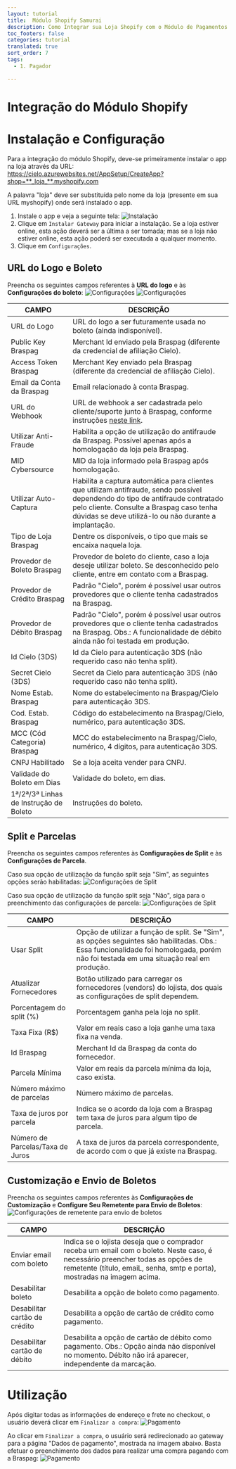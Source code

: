 ```yaml
---
layout: tutorial
title:  Módulo Shopify Samurai
description: Como Integrar sua Loja Shopify com o Módulo de Pagamentos Braspag
toc_footers: false
categories: tutorial
translated: true
sort_order: 7
tags:
  - 1. Pagador

---
```


# Integração do Módulo Shopify

# Instalação e Configuração

Para a integração do módulo Shopify, deve-se primeiramente instalar o app na loja através da URL:
<br/>
https://cielo.azurewebsites.net/AppSetup/CreateApp?shop=**_loja_**.myshopify.com

<aside class="notice">A palavra "loja" deve ser substituída pelo nome da loja (presente em sua URL myshopify) onde será instalado o app.</aside>

1. Instale o app e veja a seguinte tela:
![Instalação](https://braspag.github.io/images/images/braspag/pagador/shopify-instalacao.png)
2. Clique em `Instalar Gateway` para iniciar a instalação. Se a loja estiver online, esta ação deverá ser a última a ser tomada; mas se a loja não estiver online, esta ação poderá ser executada a qualquer momento.
3. Clique em `Configurações`.

## URL do Logo e Boleto

Preencha os seguintes campos referentes à **URL do logo** e às **Configurações do boleto**:
![Configurações](https://braspag.github.io/images/images/braspag/pagador/shopify-configuracoes.png)
![Configurações](https://braspag.github.io/images/images/braspag/pagador/shopify-configuracoes2.png)

|CAMPO|DESCRIÇÃO|
|---|---|
|URL do Logo|URL do logo a ser futuramente usada no boleto (ainda indisponível).|
|Public Key Braspag|Merchant Id enviado pela Braspag (diferente da credencial de afiliação Cielo).|
|Access Token Braspag|Merchant Key enviado pela Braspag (diferente da credencial de afiliação Cielo).|
|Email da Conta da Braspag|Email relacionado à conta Braspag.|
|URL do Webhook|URL de webhook a ser cadastrada pelo cliente/suporte junto à Braspag, conforme instruções [neste link](https://suporte.braspag.com.br/hc/pt-br/articles/360005145671).|
|Utilizar Anti-Fraude|Habilita a opção de utilização do antifraude da Braspag. Possível apenas após a homologação da loja pela Braspag.|
|MID Cybersource|MID da loja informado pela Braspag após homologação.|
|Utilizar Auto-Captura|Habilita a captura automática para clientes que utilizam antifraude, sendo possível dependendo do tipo de antifraude contratado pelo cliente. Consulte a Braspag caso tenha dúvidas se deve utilizá-lo ou não durante a implantação.|
|Tipo de Loja Braspag| Dentre os disponíveis, o tipo que mais se encaixa naquela loja.|
|Provedor de Boleto Braspag|Provedor de boleto do cliente, caso a loja deseje utilizar boleto. Se desconhecido pelo cliente, entre em contato com a Braspag.|
|Provedor de Crédito Braspag|Padrão "Cielo", porém é possível usar outros provedores que o cliente tenha cadastrados na Braspag.|
|Provedor de Débito Braspag|Padrão "Cielo", porém é possível usar outros provedores que o cliente tenha cadastrados na Braspag. Obs.: A funcionalidade de débito ainda não foi testada em produção.|
|Id Cielo (3DS)|Id da Cielo para autenticação 3DS (não requerido caso não tenha split).|
|Secret Cielo (3DS)|Secret da Cielo para autenticação 3DS (não requerido caso não tenha split).|
|Nome Estab. Braspag|Nome do estabelecimento na Braspag/Cielo para autenticação 3DS.|
|Cod. Estab. Braspag|Código do estabelecimento na Braspag/Cielo, numérico, para autenticação 3DS.|
|MCC (Cód Categoria) Braspag|MCC do estabelecimento na Braspag/Cielo, numérico, 4 dígitos, para autenticação 3DS.|
|CNPJ Habilitado|Se a loja aceita vender para CNPJ.|
|Validade do Boleto em Dias|Validade do boleto, em dias.|
|1ª/2ª/3ª Linhas de Instrução de Boleto|Instruções do boleto.|

## Split e Parcelas

Preencha os seguintes campos referentes às **Configurações de Split** e às **Configurações de Parcela**.

Caso sua opção de utilização da função split seja "Sim", as seguintes opções serão habilitadas:
![Configurações de Split](https://braspag.github.io/images/images/braspag/pagador/shopify-confsplit.png)

Caso sua opção de utilização da função split seja "Não", siga para o preenchimento das configurações de parcela:
![Configurações de Split](https://braspag.github.io/images/images/braspag/pagador/shopify-confsplit-nao.png)

|CAMPO|DESCRIÇÃO|
|---|---|
|Usar Split|Opção de utilizar a função de split. Se "Sim", as opções seguintes são habilitadas. Obs.: Essa funcionalidade foi homologada, porém não foi testada em uma situação real em produção.|
|Atualizar Fornecedores|Botão utilizado para carregar os fornecedores (vendors) do lojista, dos quais as configurações de split dependem.|
|Porcentagem do split (%)|Porcentagem ganha pela loja no split.|
|Taxa Fixa (R$)|Valor em reais caso a loja ganhe uma taxa fixa na venda.| 
|Id Braspag|Merchant Id da Braspag da conta do fornecedor.|
|Parcela Mínima|Valor em reais da parcela mínima da loja, caso exista.|
|Número máximo de parcelas|Número máximo de parcelas.|
|Taxa de juros por parcela|Indica se o acordo da loja com a Braspag tem taxa de juros para algum tipo de parcela.|
|Número de Parcelas/Taxa de Juros|A taxa de juros da parcela correspondente, de acordo com o que já existe na Braspag.|

## Customização e Envio de Boletos

Preencha os seguintes campos referentes às **Configurações de Customização** e **Configure Seu Remetente para Envio de Boletos**:
![Configurações de remetente para envio de boletos](https://braspag.github.io/images/images/braspag/pagador/shopify-confremetente.png)

|CAMPO|DESCRIÇÃO|
|---|---|
|Enviar email com boleto|Indica se o lojista deseja que o comprador receba um email com o boleto. Neste caso, é necessário preencher todas as opções de remetente (título, emaiL, senha, smtp e porta), mostradas na imagem acima.|
|Desabilitar boleto|Desabilita a opção de boleto como pagamento.|
|Desabilitar cartão de crédito|Desabilita a opção de cartão de crédito como pagamento.|
|Desabilitar cartão de débito|Desabilita a opção de cartão de débito como pagamento. Obs.: Opção ainda não disponível no momento. Débito não irá aparecer, independente da marcação.|

# Utilização

Após digitar todas as informações de endereço e frete no checkout, o usuário deverá clicar em `Finalizar a compra`:
![Pagamento](https://braspag.github.io/images/images/braspag/pagador/shopify-pagamento.png)

 Ao clicar em `Finalizar a compra`, o usuário será redirecionado ao gateway para a página "Dados de pagamento", mostrada na imagem abaixo.
 Basta efetuar o preenchimento dos dados para realizar uma compra pagando com a Braspag:
 ![Pagamento](https://braspag.github.io/images/images/braspag/pagador/shopify-pagamentodados.png)

